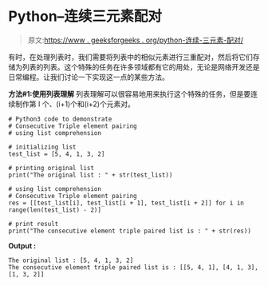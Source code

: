 # Python–连续三元素配对

> 原文:[https://www . geeksforgeeks . org/python-连续-三元素-配对/](https://www.geeksforgeeks.org/python-consecutive-triple-element-pairing/)

有时，在处理列表时，我们需要将列表中的相似元素进行三重配对，然后将它们存储为列表的列表。这个特殊的任务在许多领域都有它的用处，无论是网络开发还是日常编程。让我们讨论一下实现这一点的某些方法。

**方法#1:使用列表理解**
列表理解可以很容易地用来执行这个特殊的任务，但是要连续制作第 I 个、(i+1)个和(i+2)个元素对。

```
# Python3 code to demonstrate
# Consecutive Triple element pairing
# using list comprehension

# initializing list
test_list = [5, 4, 1, 3, 2]

# printing original list
print("The original list : " + str(test_list))

# using list comprehension
# Consecutive Triple element pairing
res = [[test_list[i], test_list[i + 1], test_list[i + 2]] for i in range(len(test_list) - 2)]

# print result
print("The consecutive element triple paired list is : " + str(res))
```

**Output :**

```
The original list : [5, 4, 1, 3, 2]
The consecutive element triple paired list is : [[5, 4, 1], [4, 1, 3], [1, 3, 2]]

```